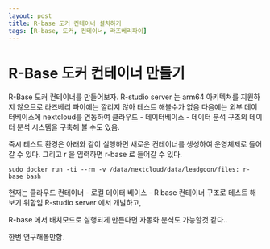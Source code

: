 ```yaml
---
layout: post
title: R-base 도커 컨테이너 설치하기
tags: [R-base, 도커, 컨테이너, 라즈베리파이]
---
```


# R-Base 도커 컨테이너 만들기

R-Base 도커 컨테이너를 만들어보자. R-studio server 는 arm64 아키텍쳐를 지원하지 않으므로 라즈베리 파이에는 깔리지 않아 테스트 해볼수가 없음
다음에는 외부 데이터베이스에 nextcloud를 연동하여 클라우드 - 데이터베이스 - 데이터 분석 구조의 데이터 분석 시스템을 구축해 볼 수도 있음. 


즉시 테스트 환경은 아래와 같이 실행하면 새로운 컨테이너를 생성하여 운영체제로 들어갈 수 있다. 
그리고 r 을 입력하면 r-base 로 들어갈 수 있다. 
```
sudo docker run -ti --rm -v /data/nextcloud/data/leadgoon/files: r-base bash
```



현재는 클라우드 컨테이너 - 로컬 데이터 베이스 - R base 컨테이너 구조로 테스트 해보기 위함임
R-studio server 에서 개발하고, 

R-base 에서 배치모드로 실행되게 만든다면 자동화 분석도 가능할것 같다..

한번 연구해볼만함.


